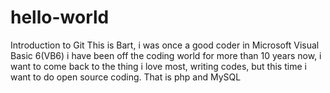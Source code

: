 # hello-world
Introduction to Git
This is Bart, i was once a good coder in Microsoft Visual Basic 6(VB6)  i have been off the coding world for more than 10 years now, i want to come back to the thing i love most, writing codes, but this time i want to do open source coding. That is php and MySQL
